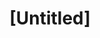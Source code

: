 ---
pid: ch126
title: "[Untitled]"
location_transcription: 
coordinates: "[-75.164401541685, 39.952549790569]"
zipcode: 
gen_neighborhood: 
neighborhood: 
outside_phl: 
age: 
age_range: 
instagram: 
image_file_name: ch_126.jpg
proposal_transcription: Rizzo liberty bell
topic: Person,History,Politics
topic_summary: 0, 0, 0, 0
type: Other No Form
keywords_other: 
credit: 
image_labels: 
twitter: 
facebook: 
permalink: "/monuments/ch126/"
layout: item-page
---